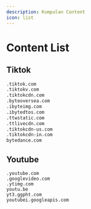 ```yaml
---
description: Kumpulan Content
icon: list
---
```


# Content List

## Tiktok

```bash
.tiktok.com
.tiktokv.com
.tiktokcdn.com
.byteoversea.com
.ibyteimg.com
.ibytedtos.com
.ttwstatic.com
.ttlivecdn.com
.tiktokcdn-us.com
.tiktokcdn-in.com
bytedance.com
```

## Youtube

```
.youtube.com
.googlevideo.com
.ytimg.com
youtu.be 
yt3.ggpht.com
youtubei.googleapis.com
```
